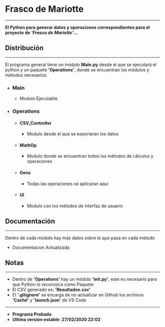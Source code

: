 # Frasco de Mariotte
-------------------------------------------------------------------------------------------------------
**El Python para generar datos y operaciones correspondientes para el proyecto de *'Frasco de Mariotte'*...**

## Distribución
-------------------------------------------------------------------------------------------------------
El programa general tiene un módulo **Main.py** desde el que se ejecutará el python y un paquete **'Operations'**,
donde se encuentran los módulos y métodos necesarios.
- ### Main
    - Modulo Ejecutable
- ### Operations
  - #### CSV_Controller
      - Modulo desde el que se exportaran los datos
  - #### MathOp
      - Modulo donde se encuentran todos los métodos de cálculos y operaciones
  - #### Gens
      - Todas las operaciones se aplicaran aqui
  - #### UI
      - Modulo con los métodos de interfaz de usuario

## Documentación
---------------------------------------------------------------------------------------------------------
Dentro de cada módulo hay más datos sobre lo que pasa en cada método
- Documentacion Actualizada

## Notas
---------------------------------------------------------------------------------------------------------
- Dentro de **'Operations'** hay un módulo **'__init__.py'**, este es necesario para que Python lo reconozca como Paquete
- El CSV generado es: **'Resultados.csv'**
- El **'.gitignore'** se encarga de no actualizar en Github los archivos **'Caché'** y **'launch.json'** de VS Code 
---------------------------------------------------------------------------------------------------------

- **Programa Probado**
- **Ultima version estable: 27/02/2020 22:02**
